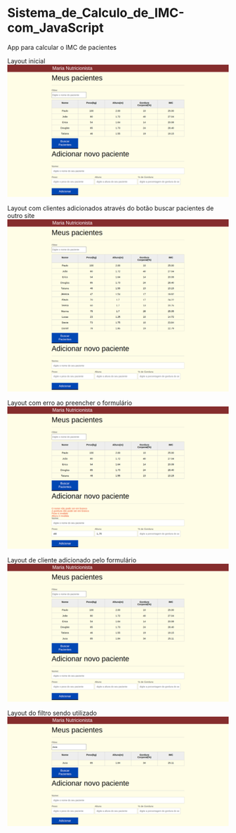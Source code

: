 # Sistema_de_Calculo_de_IMC-com_JavaScript
App para calcular o IMC de pacientes

Layout inicial 
![inicio](https://github.com/DeangellesES/Sistema_de_Calculo_de_IMC-com_JavaScript/blob/main/calcularIMC.png)

Layout com clientes adicionados através do botão buscar pacientes de outro site
![botaoBuscarPacientes](https://github.com/DeangellesES/Sistema_de_Calculo_de_IMC-com_JavaScript/blob/main/botaoBuscarPacientes.png)

Layout com erro ao preencher o formulário
![erroFormulario](https://github.com/DeangellesES/Sistema_de_Calculo_de_IMC-com_JavaScript/blob/main/erroAoPreencherormulario.png)

Layout de cliente adicionado pelo formulário
![pacienteFormulario](https://github.com/DeangellesES/Sistema_de_Calculo_de_IMC-com_JavaScript/blob/main/clienteAdicionado.png)

Layout do filtro sendo utilizado
![filtro](https://github.com/DeangellesES/Sistema_de_Calculo_de_IMC-com_JavaScript/blob/main/filtro.png)

